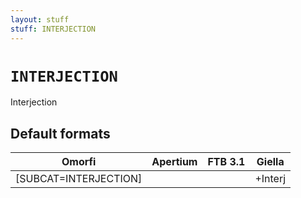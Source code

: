```yaml
---
layout: stuff
stuff: INTERJECTION
---
```

# ` INTERJECTION `

Interjection

## Default formats
| Omorfi | Apertium | FTB 3.1 | Giella |
|:------:|:--------:|:-------:|:------:|
| [SUBCAT=INTERJECTION] |  |  | +Interj  |
